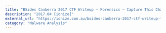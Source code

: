 ```yaml
---
title: "BSides Canberra 2017 CTF Writeup – Forensics – Capture This Challenge"
description: "2017.04 [ionize]"
external_url: "https://ionize.com.au/bsides-canberra-2017-ctf-writeup-forensics-capture-challenge/"
category: "Malware Analysis"
---
```

